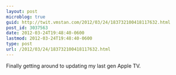 ```yaml
---
layout: post
microblog: true
guid: http://twit.vmstan.com/2012/03/24/183732100418117632.html
post_id: 3037563
date: 2012-03-24T19:48:40-0600
lastmod: 2012-03-24T19:48:40-0600
type: post
url: /2012/03/24/183732100418117632.html
---
```

Finally getting around to updating my last gen Apple TV.
